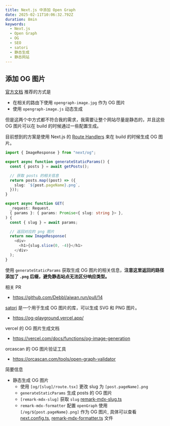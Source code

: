 ```yaml
---
title: Next.js 中添加 Open Graph
date: 2025-02-11T10:06:32.792Z
duration: 8min
keywords:
  - Next.js
  - Open Graph
  - OG
  - SEO
  - satori
  - 静态生成
  - 静态网站
---
```


## 添加 OG 图片

[官方文档](https://nextjs.org/docs/app/api-reference/file-conventions/metadata/opengraph-image) 推荐的方式是

- 在相关的路由下使用 `opengraph-image.jpg` 作为 OG 图片
- 使用 `opengraph-image.js` 动态生成

但是这两个中方式都不符合我的需求，我需要让整个网站尽量是静态的，并且这些 OG 图片可以在 build 的时候通过一些配置生成。

目前想到的方案是使用 Next.js 的 [Route Handlers](https://nextjs.org/docs/app/building-your-application/routing/route-handlers) 来在 build 的时候生成 OG 图片。

```ts
import { ImageResponse } from "next/og";

export async function generateStaticParams() {
  const { posts } = await getPosts();

  // 获取 posts 的相关信息
  return posts.map((post) => ({
    slug: `${post.pageName}.png`,
  }));
}

export async function GET(
  _request: Request,
  { params }: { params: Promise<{ slug: string }> },
) {
  const { slug } = await params;

  // 返回对应的 png 图片
  return new ImageResponse(
    <div>
      <h1>{slug.slice(0, -4)}</h1>
    </div>
  );
}
```

使用 `generateStaticParams` 获取生成 OG 图片的相关信息，**注意这里返回的路径添加了 `.png` 后缀，避免静态站点无法区分响应类型。**

相关 PR

- https://github.com/Debbl/aiwan.run/pull/14

[satori](https://github.com/vercel/satori) 是一个用于生成 OG 图片的库，可以生成 SVG 和 PNG 图片。

- https://og-playground.vercel.app/

vercel 的 OG 图片生成文档

- https://vercel.com/docs/functions/og-image-generation

orcascan 的 OG 图片验证工具

- https://orcascan.com/tools/open-graph-validator

简要信息

- 静态生成 OG 图片
  - 使用 `[og/[slug]/route.tsx]` 更改 slug 为 `[post.pageName].png`
  - `generateStaticParams` 生成 posts 的 OG 图片
  - `[remark-mdx-slug]` 获取 `slug` [remark-mdx-slug.ts](https://github.com/Debbl/aiwan.run/pull/14/files#diff-9016d48db42b7fcedec38c84d3245de98d46f3a54ed336a615fc0a940f258935)
  - `remark-mdx-formatter` 配置 `openGraph` 使用 `[/og/${post.pageName}.png]` 作为 OG 图片, 具体可以查看 [next.config.ts](https://github.com/Debbl/aiwan.run/pull/14/files#diff-e3f38f2f0e7ba92f0dd56c086ec5de704229d58d5371e8cc57e43961757d8c7b), [remark-mdx-formatter.ts](https://github.com/Debbl/aiwan.run/pull/14/files#diff-78208911507da68d782a62255fce95e8097c1541bae857b07b59389dd8cbc25b) 文件

